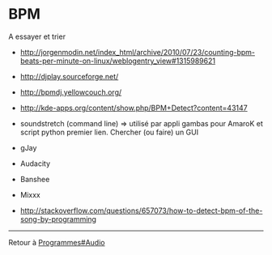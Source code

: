 # BPM

A essayer et trier

- <http://jorgenmodin.net/index_html/archive/2010/07/23/counting-bpm-beats-per-minute-on-linux/weblogentry_view#1315989621>
- <http://djplay.sourceforge.net/>
- <http://bpmdj.yellowcouch.org/>
- <http://kde-apps.org/content/show.php/BPM+Detect?content=43147>
- soundstretch (command line) =\> utilisé par appli gambas pour AmaroK
  et script python premier lien. Chercher (ou faire) un GUI
- gJay
- Audacity
- Banshee
- Mixxx



- <http://stackoverflow.com/questions/657073/how-to-detect-bpm-of-the-song-by-programming>

------------------------------------------------------------------------

Retour à [Programmes#Audio](Programmes#Audio)
